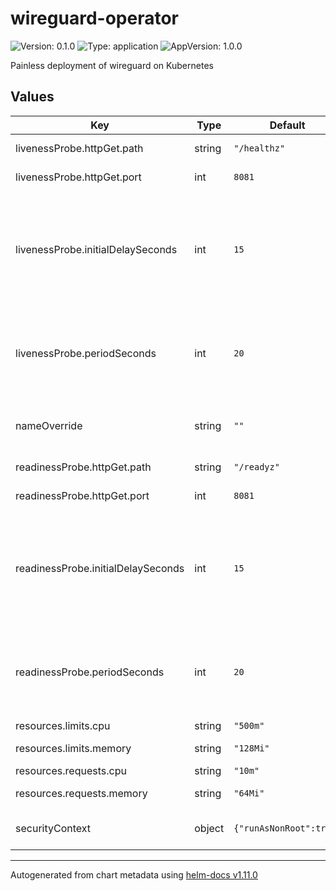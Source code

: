 # wireguard-operator

![Version: 0.1.0](https://img.shields.io/badge/Version-0.1.0-informational?style=flat-square) ![Type: application](https://img.shields.io/badge/Type-application-informational?style=flat-square) ![AppVersion: 1.0.0](https://img.shields.io/badge/AppVersion-1.0.0-informational?style=flat-square)

Painless deployment of wireguard on Kubernetes

## Values

| Key | Type | Default | Description |
|-----|------|---------|-------------|
| livenessProbe.httpGet.path | string | `"/healthz"` | Liveness health path |
| livenessProbe.httpGet.port | int | `8081` | Liveness probe port |
| livenessProbe.initialDelaySeconds | int | `15` | Tells the kubelet that it should wait `x` seconds before performing the first probe |
| livenessProbe.periodSeconds | int | `20` | Tell the kubelet that it should perform a liveness probe every `x` seconds |
| nameOverride | string | `""` | Override chart default name |
| readinessProbe.httpGet.path | string | `"/readyz"` | Readiness health path |
| readinessProbe.httpGet.port | int | `8081` | Readiness probe port |
| readinessProbe.initialDelaySeconds | int | `15` | Tells the kubelet that it should wait `x` seconds before performing the first probe |
| readinessProbe.periodSeconds | int | `20` | Tell the kubelet that it should perform a liveness probe every `x` seconds |
| resources.limits.cpu | string | `"500m"` | Cpu limits |
| resources.limits.memory | string | `"128Mi"` | Memory limits |
| resources.requests.cpu | string | `"10m"` | Cpu limits |
| resources.requests.memory | string | `"64Mi"` | Memory requests |
| securityContext | object | `{"runAsNonRoot":true}` | Deployment security context |

----------------------------------------------
Autogenerated from chart metadata using [helm-docs v1.11.0](https://github.com/norwoodj/helm-docs/releases/v1.11.0)
